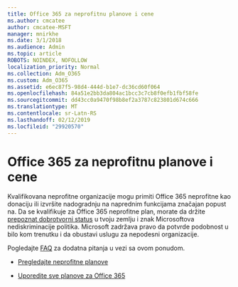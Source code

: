 ```yaml
---
title: Office 365 za neprofitnu planove i cene
ms.author: cmcatee
author: cmcatee-MSFT
manager: mnirkhe
ms.date: 3/1/2018
ms.audience: Admin
ms.topic: article
ROBOTS: NOINDEX, NOFOLLOW
localization_priority: Normal
ms.collection: Adm_O365
ms.custom: Adm_O365
ms.assetid: e6ec87f5-98d4-444d-b1e7-dc36cd60f064
ms.openlocfilehash: 84a51e2bb3da804ac1bcc3c7cb8f0efb1fbf58fe
ms.sourcegitcommit: dd43cc0a9470f98b8ef2a3787c823801d674c666
ms.translationtype: MT
ms.contentlocale: sr-Latn-RS
ms.lasthandoff: 02/12/2019
ms.locfileid: "29920570"
---
```

# <a name="office-365-for-nonprofit-plans-and-pricing"></a>Office 365 za neprofitnu planove i cene

Kvalifikovana neprofitne organizacije mogu primiti Office 365 neprofitne kao donaciju ili izvršite nadogradnju na naprednim funkcijama značajan popust na. Da se kvalifikuje za Office 365 neprofitne plan, morate da držite [prepoznat dobrotvorni status](https://go.microsoft.com/fwlink/p/?LinkID=330253) u tvoju zemlju i znak Microsoftova nediskriminacije politika. Microsoft zadržava pravo da potvrde podobnost u bilo kom trenutku i da obustavi uslugu za nepodesni organizacije. 
  
Pogledajte [FAQ](https://products.office.com/nonprofit/office-365-nonprofit) za dodatna pitanja u vezi sa ovom ponudom. 
  
- [Pregledajte neprofitne planove](https://products.office.com/nonprofit/office-365-nonprofit-plans-and-pricing?tab=1)
    
- [Uporedite sve planove za Office 365](https://products.office.com/business/compare-more-office-365-for-business-plans)
    

